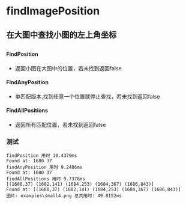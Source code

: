 # findImagePosition

## 在大图中查找小图的左上角坐标

##
#### FindPosition 
- 返回小图在大图中的位置，若未找到返回false
#### FindAnyPosition 
- 单匹配版本,找到任意一个位置就停止查找，若未找到返回false
#### FindAllPositions 
- 返回所有匹配位置，若未找到返回false

### 测试

```
findPosition 用时 10.4379ms
Found at: 1680 37
findAnyPosition 用时 9.2486ms
Found at: 1680 37
findAllPositions 用时 9.7378ms
[(1680,37) (1682,141) (1684,253) (1684,367) (1686,843)]
Found at: [(1680,37) (1682,141) (1684,253) (1684,367) (1686,843)]
图片: examples\small4.png 总共用时: 49.8152ms 
```
